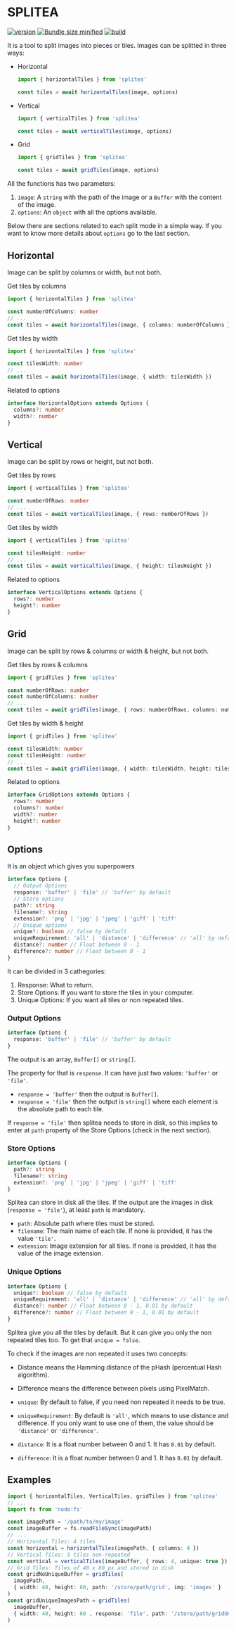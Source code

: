 # SPLITEA

[![version](https://img.shields.io/npm/v/splitea)](https://www.npmjs.com/package/splitea) [![Bundle size minified](https://img.shields.io/bundlephobia/min/splitea/latest)](https://img.shields.io/bundlephobia/min/splitea/latest) [![build](https://github.com/crisconru/splitea/actions/workflows/publish.yml/badge.svg)](https://github.com/crisconru/splitea/actions/workflows/publish.yml)

It is a tool to split images into pieces or tiles. Images can be splitted in three ways:

- Horizontal
  
    ```typescript
    import { horizontalTiles } from 'splitea'

    const tiles = await horizontalTiles(image, options)
    ```

- Vertical
  
    ```typescript
    import { verticalTiles } from 'splitea'

    const tiles = await verticalTiles(image, options)
    ```

- Grid
  
    ```typescript
    import { gridTiles } from 'splitea'

    const tiles = await gridTiles(image, options)
    ```

All the functions has two parameters:

1. `image`: A `string` with the path of the image or a `Buffer` with the content of the image.
2. `options`: An `object` with all the options available.

Below there are sections related to each split mode in a simple way.
If you want to know more details about `options` go to the last section.

## Horizontal

Image can be split by columns or width, but not both.

Get tiles by columns

```typescript
import { horizontalTiles } from 'splitea'

const numberOfColumns: number
// ...
const tiles = await horizontalTiles(image, { columns: numberOfColumns })
```

Get tiles by width

```typescript
import { horizontalTiles } from 'splitea'

const tilesWidth: number
// ...
const tiles = await horizontalTiles(image, { width: tilesWidth })
```

Related to options

```typescript
interface HorizontalOptions extends Options {
  columns?: number
  width?: number
}
```

## Vertical

Image can be split by rows or height, but not both.

Get tiles by rows

```typescript
import { verticalTiles } from 'splitea'

const numberOfRows: number
// ...
const tiles = await verticalTiles(image, { rows: numberOfRows })
```

Get tiles by width

```typescript
import { verticalTiles } from 'splitea'

const tilesHeight: number
// ...
const tiles = await verticalTiles(image, { height: tilesHeight })
```

Related to options

```typescript
interface VerticalOptions extends Options {
  rows?: number
  height?: number
}
```

## Grid

Image can be split by rows & columns or width & height, but not both.

Get tiles by rows & columns

```typescript
import { gridTiles } from 'splitea'

const numberOfRows: number
const numberOfColumns: number
// ...
const tiles = await gridTiles(image, { rows: numberOfRows, columns: numberOfColumns })
```

Get tiles by width & height

```typescript
import { gridTiles } from 'splitea'

const tilesWidth: number
const tilesHeight: number
// ...
const tiles = await gridTiles(image, { width: tilesWidth, height: tilesHeight })
```

Related to options

```typescript
interface GridOptions extends Options {
  rows?: number
  columns?: number
  width?: number
  height?: number
}
```

## Options

It is an object which gives you superpowers

```typescript
interface Options {
  // Output Options
  response: 'buffer' | 'file' // 'buffer' by default
  // Store options
  path?: string
  filename?: string
  extension?: 'png' | 'jpg' | 'jpeg' | 'giff' | 'tiff'
  // Unique options
  unique?: boolean // false by default
  uniqueRequirement: 'all' | 'distance' | 'difference' // 'all' by default
  distance?: number // Float between 0 - 1
  difference?: number // Float between 0 - 1
}
```

It can be divided in 3 cathegories:

1. Response: What to return.
2. Store Options: If you want to store the tiles in your computer.
3. Unique Options: If you want all tiles or non repeated tiles.

### Output Options

```typescript
interface Options {
  response: 'buffer' | 'file' // 'buffer' by default
}
```

The output is an array, `Buffer[]` or `string[]`.

The property for that is `response`. It can have just two values: `'buffer'` or `'file'`.

- `response = 'buffer'` then the output is `Buffer[]`.
- `response = 'file'` then the output is `string[]` where each element is the absolute path to each tile.

If `response = 'file'` then splitea needs to store in disk, so this implies to enter
at `path` property of the Store Options (check in the next section).

### Store Options

```typescript
interface Options {
  path?: string
  filename?: string
  extension?: 'png' | 'jpg' | 'jpeg' | 'giff' | 'tiff'
}
```

Splitea can store in disk all the tiles. If the output are the images in disk (`response = 'file'`), at least `path` is mandatory.

- `path`: Absolute path where tiles must be stored.
- `filename`: The main name of each tile. If none is provided, it has the value `'tile'`.
- `extension`: Image extension for all tiles. If none is provided, it has the value of the image extension.

### Unique Options

```typescript
interface Options {
  unique?: boolean // false by default
  uniqueRequirement: 'all' | 'distance' | 'difference' // 'all' by default
  distance?: number // Float between 0 - 1, 0.01 by default
  difference?: number // Float between 0 - 1, 0.01 by default
}
```

Splitea give you all the tiles by default. But it can give you only the non repeated tiles too.
To get that `unique = false`.

To check if the images are non repeated it uses two concepts:

- Distance means the Hamming distance of the pHash (percentual Hash algorithm).
- Difference means the difference between pixels using PixelMatch.

- `unique`: By default to false, if you need non repeated it needs to be true.
- `uniqueRequirement`: By default is `'all'`, which means to use distance and difference. If you only want to use one of them, the value should be `'distance'` or `'difference'`.
- `distance`: It is a float number between 0 and 1. It has `0.01` by default.
- `difference`: It is a float number between 0 and 1. It has `0.01` by default.

## Examples

```typescript
import { horizontalTiles, VerticalTiles, gridTiles } from 'splitea'
// ...
import fs from 'node:fs'

const imagePath = '/path/to/my/image'
const imageBuffer = fs.readFileSync(imagePath)
// ...
// Horizontal Tiles: 4 tiles
const horizontal = horizontalTiles(imagePath, { columns: 4 })
// Vertical Tiles: 5 tiles non-repeated
const vertical = verticalTiles(imageBuffer, { rows: 4, unique: true })
// Grid Tiles: Tiles of 40 x 60 px and stored in disk
const gridNoUniqueBuffer = gridTiles(
  imagePath,
  { width: 40, height: 60, path: '/store/path/grid', img: 'images' }
)
const gridUniqueImagesPath = gridTiles(
  imageBuffer,
  { width: 40, height: 60 , response: 'file', path: '/store/path/gridUnique', img: 'gridtiles' }
)

```
